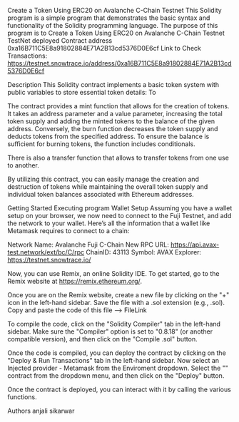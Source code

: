 Create a Token Using ERC20 on Avalanche C-Chain Testnet
This Solidity program is a simple program that demonstrates the basic syntax and functionality of the Solidity programming language. The purpose of this program is to Create a Token Using ERC20 on Avalanche C-Chain Testnet TestNet deployed Contract address 0xa16B711C5E8a91802884E71A2B13cd5376D0E6cf Link to Check Transactions: https://testnet.snowtrace.io/address/0xa16B711C5E8a91802884E71A2B13cd5376D0E6cf

Description
This Solidity contract implements a basic token system with public variables to store essential token details: To

The contract provides a mint function that allows for the creation of tokens. It takes an address parameter and a value parameter, increasing the total token supply and adding the minted tokens to the balance of the given address. Conversely, the burn function decreases the token supply and deducts tokens from the specified address. To ensure the balance is sufficient for burning tokens, the function includes conditionals.

There is also a transfer function that allows to transfer tokens from one use to another.

By utilizing this contract, you can easily manage the creation and destruction of tokens while maintaining the overall token supply and individual token balances associated with Ethereum addresses.

Getting Started
Executing program
Wallet Setup
Assuming you have a wallet setup on your browser, we now need to connect to the Fuji Testnet, and add the network to your wallet. Here’s all the information that a wallet like Metamask requires to connect to a chain:

Network Name: Avalanche Fuji C-Chain New RPC URL: https://api.avax-test.network/ext/bc/C/rpc ChainID: 43113 Symbol: AVAX Explorer: https://testnet.snowtrace.io/

Now, you can use Remix, an online Solidity IDE. To get started, go to the Remix website at https://remix.ethereum.org/.

Once you are on the Remix website, create a new file by clicking on the "+" icon in the left-hand sidebar. Save the file with a .sol extension (e.g., .sol). Copy and paste the code of this file --> FileLink

To compile the code, click on the "Solidity Compiler" tab in the left-hand sidebar. Make sure the "Compiler" option is set to "0.8.18" (or another compatible version), and then click on the "Compile .sol" button.

Once the code is compiled, you can deploy the contract by clicking on the "Deploy & Run Transactions" tab in the left-hand sidebar. Now select an Injected provider - Metamask from the Enviroment dropdown. Select the "" contract from the dropdown menu, and then click on the "Deploy" button.

Once the contract is deployed, you can interact with it by calling the various functions.

Authors
anjali sikarwar
